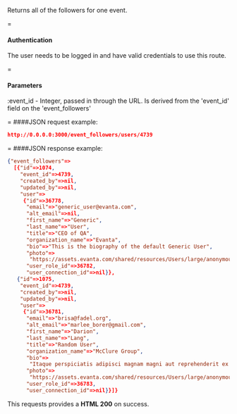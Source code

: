 <!-- --- title: GET /event_followers/users/:event_id -->

Returns all of the followers for one event.

=
#### Authentication

The user needs to be logged in and have valid credentials to use this route.

=
#### Parameters

:event_id - Integer, passed in through the URL. Is derived from the 'event_id' field on the 'event_followers'

=
####JSON request example:
```json
http://0.0.0.0:3000/event_followers/users/4739
```

=
####JSON response example:

```json
{"event_followers"=>
  [{"id"=>1074,
    "event_id"=>4739,
    "created_by"=>nil,
    "updated_by"=>nil,
    "user"=>
     {"id"=>36778,
      "email"=>"generic_user@evanta.com",
      "alt_email"=>nil,
      "first_name"=>"Generic",
      "last_name"=>"User",
      "title"=>"CEO of QA",
      "organization_name"=>"Evanta",
      "bio"=>"This is the biography of the default Generic User",
      "photo"=>
       "https://assets.evanta.com/shared/resources/Users/large/anonymous2.jpg",
      "user_role_id"=>36782,
      "user_connection_id"=>nil}},
   {"id"=>1075,
    "event_id"=>4739,
    "created_by"=>nil,
    "updated_by"=>nil,
    "user"=>
     {"id"=>36781,
      "email"=>"brisa@fadel.org",
      "alt_email"=>"marlee_borer@gmail.com",
      "first_name"=>"Darion",
      "last_name"=>"Lang",
      "title"=>"Random User",
      "organization_name"=>"McClure Group",
      "bio"=>
       "Itaque perspiciatis adipisci magnam magni aut reprehenderit ex deleniti aut nostrum.",
      "photo"=>
       "https://assets.evanta.com/shared/resources/Users/large/anonymous2.jpg",
      "user_role_id"=>36783,
      "user_connection_id"=>nil}}]}
```

This requests provides a <strong>HTML 200</strong> on success.